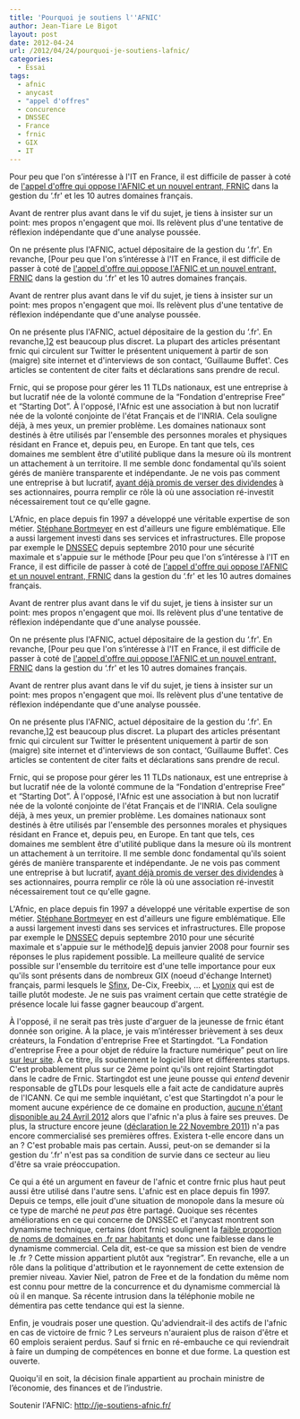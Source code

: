```yaml
---
title: 'Pourquoi je soutiens l''AFNIC'
author: Jean-Tiare Le Bigot
layout: post
date: 2012-04-24
url: /2012/04/24/pourquoi-je-soutiens-lafnic/
categories:
  - Essai
tags:
  - afnic
  - anycast
  - "appel d'offres"
  - concurence
  - DNSSEC
  - France
  - frnic
  - GIX
  - IT
---
```

Pour peu que l'on s’intéresse à l'IT en France, il est difficile de passer à coté de [l'appel d'offre qui oppose l'AFNIC et un nouvel entrant, FRNIC][1] dans la gestion du &#8216;.fr' et les 10 autres domaines français.

Avant de rentrer plus avant dans le vif du sujet, je tiens à insister sur un point: mes propos n'engagent que moi. Ils relèvent plus d'une tentative de réflexion indépendante que d'une analyse poussée.<!--more-->

On ne présente plus l'AFNIC, actuel dépositaire de la gestion du &#8216;.fr'. En revanche, [Pour peu que l'on s’intéresse à l'IT en France, il est difficile de passer à coté de [l'appel d'offre qui oppose l'AFNIC et un nouvel entrant, FRNIC][1] dans la gestion du &#8216;.fr' et les 10 autres domaines français.

Avant de rentrer plus avant dans le vif du sujet, je tiens à insister sur un point: mes propos n'engagent que moi. Ils relèvent plus d'une tentative de réflexion indépendante que d'une analyse poussée.<!--more-->

On ne présente plus l'AFNIC, actuel dépositaire de la gestion du &#8216;.fr'. En revanche,][2] est beaucoup plus discret. La plupart des articles présentant frnic qui circulent sur Twitter le présentent uniquement à partir de son (maigre) site internet et d'interviews de son contact, &#8216;Guillaume Buffet'. Ces articles se contentent de citer faits et déclarations sans prendre de recul.

Frnic, qui se propose pour gérer les 11 TLDs nationaux, est une entreprise à but lucratif née de la volonté commune de la &#8220;Fondation d'entreprise Free&#8221; et &#8220;Starting Dot&#8221;. À l'opposé, l'Afnic est une association à but non lucratif née de la volonté conjointe de l'état Français et de l'INRIA. Cela souligne déjà, à mes yeux, un premier problème. Les domaines nationaux sont destinés à être utilisés par l'ensemble des personnes morales et physiques résidant en France et, depuis peu, en Europe. En tant que tels, ces domaines me semblent être d'utilité publique dans la mesure où ils montrent un attachement à un territoire. Il me semble donc fondamental qu'ils soient gérés de manière transparente et indépendante. Je ne vois pas comment une entreprise à but lucratif, [ayant déjà promis de verser des dividendes][3] à ses actionnaires, pourra remplir ce rôle là où une association ré-investit nécessairement tout ce qu'elle gagne.

L'Afnic, en place depuis fin 1997 a développé une véritable expertise de son métier. [Stéphane Bortmeyer][4] en est d'ailleurs une figure emblématique. Elle a aussi largement investi dans ses services et infrastructures. Elle propose par exemple le [DNSSEC][5] depuis septembre 2010 pour une sécurité maximale et s'appuie sur le méthode [Pour peu que l'on s’intéresse à l'IT en France, il est difficile de passer à coté de [l'appel d'offre qui oppose l'AFNIC et un nouvel entrant, FRNIC][1] dans la gestion du &#8216;.fr' et les 10 autres domaines français.

Avant de rentrer plus avant dans le vif du sujet, je tiens à insister sur un point: mes propos n'engagent que moi. Ils relèvent plus d'une tentative de réflexion indépendante que d'une analyse poussée.<!--more-->

On ne présente plus l'AFNIC, actuel dépositaire de la gestion du &#8216;.fr'. En revanche, [Pour peu que l'on s’intéresse à l'IT en France, il est difficile de passer à coté de [l'appel d'offre qui oppose l'AFNIC et un nouvel entrant, FRNIC][1] dans la gestion du &#8216;.fr' et les 10 autres domaines français.

Avant de rentrer plus avant dans le vif du sujet, je tiens à insister sur un point: mes propos n'engagent que moi. Ils relèvent plus d'une tentative de réflexion indépendante que d'une analyse poussée.<!--more-->

On ne présente plus l'AFNIC, actuel dépositaire de la gestion du &#8216;.fr'. En revanche,][2] est beaucoup plus discret. La plupart des articles présentant frnic qui circulent sur Twitter le présentent uniquement à partir de son (maigre) site internet et d'interviews de son contact, &#8216;Guillaume Buffet'. Ces articles se contentent de citer faits et déclarations sans prendre de recul.

Frnic, qui se propose pour gérer les 11 TLDs nationaux, est une entreprise à but lucratif née de la volonté commune de la &#8220;Fondation d'entreprise Free&#8221; et &#8220;Starting Dot&#8221;. À l'opposé, l'Afnic est une association à but non lucratif née de la volonté conjointe de l'état Français et de l'INRIA. Cela souligne déjà, à mes yeux, un premier problème. Les domaines nationaux sont destinés à être utilisés par l'ensemble des personnes morales et physiques résidant en France et, depuis peu, en Europe. En tant que tels, ces domaines me semblent être d'utilité publique dans la mesure où ils montrent un attachement à un territoire. Il me semble donc fondamental qu'ils soient gérés de manière transparente et indépendante. Je ne vois pas comment une entreprise à but lucratif, [ayant déjà promis de verser des dividendes][3] à ses actionnaires, pourra remplir ce rôle là où une association ré-investit nécessairement tout ce qu'elle gagne.

L'Afnic, en place depuis fin 1997 a développé une véritable expertise de son métier. [Stéphane Bortmeyer][4] en est d'ailleurs une figure emblématique. Elle a aussi largement investi dans ses services et infrastructures. Elle propose par exemple le [DNSSEC][5] depuis septembre 2010 pour une sécurité maximale et s'appuie sur le méthode][6] depuis janvier 2008 pour fournir ses réponses le plus rapidement possible. La meilleure qualité de service possible sur l'ensemble du territoire est d'une telle importance pour eux qu'ils sont présents dans de nombreux GIX (noeud d'échange Internet) français, parmi lesquels le [Sfinx][7], De-Cix, Freebix, &#8230; et [Lyonix][8] qui est de taille plutôt modeste. Je ne suis pas vraiment certain que cette stratégie de présence locale lui fasse gagner beaucoup d'argent.

À l'opposé, il ne serait pas très juste d'arguer de la jeunesse de frnic étant donnée son origine. À la place, je vais m’intéresser brièvement à ses deux créateurs, la Fondation d'entreprise Free et Startingdot. &#8220;La Fondation d'entreprise Free a pour objet de réduire la fracture numérique&#8221; peut on lire [sur leur site][9]. À ce titre, ils soutiennent le logiciel libre et différentes startups. C'est probablement plus sur ce 2ème point qu'ils ont rejoint Startingdot dans le cadre de Frnic. Startingdot est une jeune pousse qui _entend_ devenir responsable de gTLDs pour lesquels elle a fait acte de candidature auprès de l'ICANN. Ce qui me semble inquiétant, c'est que Startingdot n'a pour le moment aucune expérience de ce domaine en production, [aucune n'étant disponible au 24 Avril 2012][10] alors que l'afnic n'a plus à faire ses preuves. De plus, la structure encore jeune ([déclaration le 22 Novembre 2011][11]) n'a pas encore commercialisé ses premières offres. Existera t-elle encore dans un an ? C'est probable mais pas certain. Aussi, peut-on se demander si la gestion du &#8216;.fr' n'est pas sa condition de survie dans ce secteur au lieu d'être sa vraie préoccupation.

Ce qui a été un argument en faveur de l'afnic et contre frnic plus haut peut aussi être utilisé dans l'autre sens. L'afnic est en place depuis fin 1997. Depuis ce temps, elle jouit d'une situation de monopole dans la mesure où ce type de marché ne _peut pas_ être partagé. Quoique ses récentes améliorations en ce qui concerne de DNSSEC et l'anycast montrent son dynamisme technique, certains (dont frnic) soulignent la [faible proportion de noms de domaines en .fr par habitants][3] et donc une faiblesse dans le dynamisme commercial. Cela dit, est-ce que sa mission est bien de vendre le .fr ? Cette mission appartient plutôt aux &#8220;registrar&#8221;. En revanche, elle a un rôle dans la politique d'attribution et le rayonnement de cette extension de premier niveau. Xavier Niel, patron de Free et de la fondation du même nom est connu pour mettre de la concurrence et du dynamisme commercial là où il en manque. Sa récente intrusion dans la téléphonie mobile ne démentira pas cette tendance qui est la sienne.

Enfin, je voudrais poser une question. Qu'adviendrait-il des actifs de l'afnic en cas de victoire de frnic ? Les serveurs n'auraient plus de raison d'être et 60 emplois seraient perdus. Sauf si frnic en ré-embauche ce qui reviendrait à faire un dumping de compétences en bonne et due forme. La question est ouverte.

Quoiqu'il en soit, la décision finale appartient au prochain ministre de l’économie, des finances et de l’industrie.

Soutenir l'AFNIC: <http://je-soutiens-afnic.fr/>

 [1]: http://www.industrie.gouv.fr/tic/consultation-publique/domaines-nationaux/aac-domaines-internet.php
 [2]: http://www.frnic.fr/ "Le nouveau '.fr'"
 [3]: http://www.itespresso.fr/la-fondation-free-et-startingdot-sattaquent-a-lafnic-pour-la-gestion-du-fr-52821.html/2
 [4]: http://www.bortzmeyer.org/
 [5]: http://www.lemondeinformatique.fr/actualites/lire-l-afnic-evangelise-sur-le-dnssec-31672.html
 [6]: http://www.afnic.fr/fr/l-afnic-en-bref/actualites/actualites-generales/2777/show/l-afnic-deploie-son-propre-nuage-anycast.html
 [7]: http://www.renater.fr/IMG/pdf/SFINX-members.pdf
 [8]: http://www.lyonix.net/fr/a-propos-de-lyonix/participants-lyonix
 [9]: http://fondation.free.org/index.php?section=nosactions
 [10]: http://www.startingdot.com/fr/offre.html
 [11]: http://www.societe.com/societe/starting-dot-538022450.html
